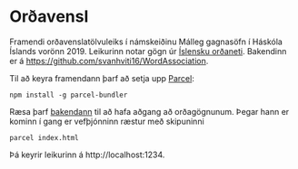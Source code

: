 # Orðavensl

Framendi orðavenslatölvuleiks í námskeiðinu Málleg gagnasöfn í Háskóla Íslands vorönn 2019. Leikurinn notar gögn úr [Íslensku orðaneti](http://ordanet.is). Bakendinn er á https://github.com/svanhviti16/WordAssociation.

Til að keyra framendann þarf að setja upp [Parcel](https://parceljs.org/): 

```npm install -g parcel-bundler```

Ræsa þarf [bakendann](https://github.com/svanhviti16/WordAssociation) til að hafa aðgang að orðagögnunum. 
Þegar hann er kominn í gang er vefþjónninn ræstur með skipuninni 

```parcel index.html```

Þá keyrir leikurinn á http://localhost:1234.

